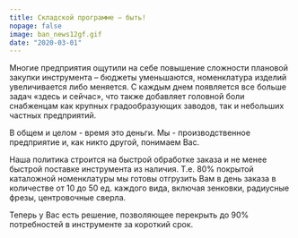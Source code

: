 ```yaml
---
title: Складской программе – быть!
nopage: false
image: ban_news12gf.gif
date: "2020-03-01"
---
```

Многие предприятия ощутили на себе повышение сложности плановой закупки инструмента – бюджеты уменьшаются, номенклатура изделий увеличивается либо меняется. С каждым днем появляется все больше задач «здесь и сейчас», что также добавляет головной боли снабженцам как крупных градообразующих заводов, так и небольших частных предприятий.

В общем и целом - время это деньги. Мы - производственное предприятие и, как никто другой, понимаем Вас.

Наша политика строится на быстрой обработке заказа и не менее быстрой поставке инструмента из наличия. Т.е. 80% покрытой каталожной номенклатуры мы готовы отгрузить Вам в день заказа в количестве от 10 до 50 ед. каждого вида, включая зенковки, радиусные фрезы, центровочные сверла.

Теперь у Вас есть решение, позволяющее перекрыть до 90% потребностей в инструменте за короткий срок.
